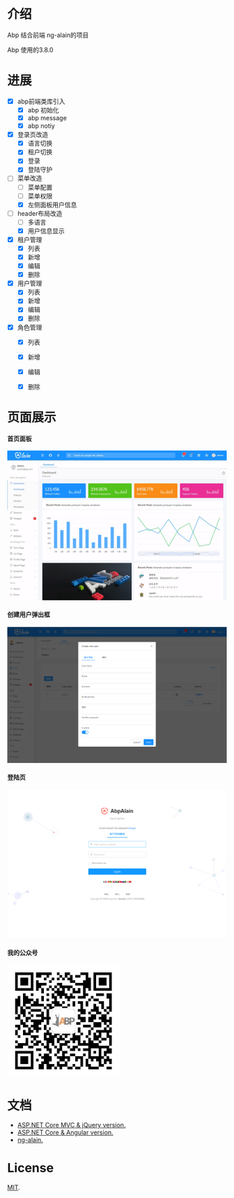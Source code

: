 # 介绍

Abp 结合前端 ng-alain的项目

Abp 使用的3.8.0


#  进展

- [x] abp前端类库引入
  - [x] abp 初始化
  - [x] abp message
  - [x] abp notiy
- [x] 登录页改造
  - [x] 语言切换
  - [x] 租户切换
  - [x] 登录
  - [x] 登陆守护
- [ ] 菜单改造
  - [ ] 菜单配置
  - [ ] 菜单权限
  - [x] 左侧面板用户信息
- [ ] header布局改造
  - [ ] 多语言
  - [x] 用户信息显示
- [x] 租户管理
  - [x] 列表
  - [x] 新增
  - [x] 编辑
  - [x] 删除
- [x] 用户管理
  - [x] 列表
  - [x] 新增
  - [x] 编辑
  - [x] 删除
- [x] 角色管理
  - [x] 列表
  - [x] 新增
  - [x] 编辑
  - [x] 删除
  

# 页面展示

#### 首页面板
![](_screenshots/alain-home.png)

#### 创建用户弹出框
![](_screenshots/ui-user-create-modal.png)

#### 登陆页

![](_screenshots/alain-login.png)


#### 我的公众号

![](_screenshots/qrcode.jpg)

# 文档

* [ASP.NET Core MVC & jQuery version.](https://aspnetboilerplate.com/Pages/Documents/Zero/Startup-Template-Core)
* [ASP.NET Core & Angular  version.](https://aspnetboilerplate.com/Pages/Documents/Zero/Startup-Template-Angular)
* [ng-alain.](https://ng-alain.com/)


# License

[MIT](LICENSE).